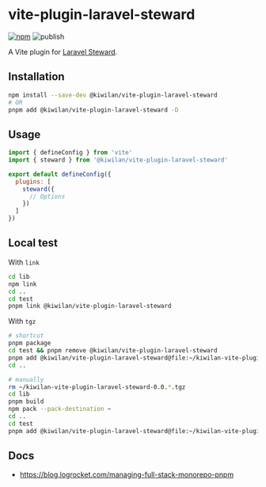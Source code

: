 # vite-plugin-laravel-steward

[![npm](https://img.shields.io/npm/v/@kiwilan/vite-plugin-laravel-steward.svg?style=flat-square&color=CB3837&logo=npm&logoColor=ffffff&label=npm)](https://www.npmjs.com/package/@kiwilan/vite-plugin-laravel-steward)
![publish](https://github.com/kiwilan/vite-plugin-laravel-steward/actions/workflows/publish.yml/badge.svg)

A Vite plugin for [Laravel Steward](https://github.com/kiwilan/laravel-steward).

## Installation

```bash
npm install --save-dev @kiwilan/vite-plugin-laravel-steward
# OR
pnpm add @kiwilan/vite-plugin-laravel-steward -D
```

## Usage

```js
import { defineConfig } from 'vite'
import { steward } from '@kiwilan/vite-plugin-laravel-steward'

export default defineConfig({
  plugins: [
    steward({
      // Options
    })
  ]
})
```

## Local test

With `link`

```bash
cd lib
npm link
cd ..
cd test
pnpm link @kiwilan/vite-plugin-laravel-steward
```

With `tgz`

```bash
# shortcut
pnpm package
cd test && pnpm remove @kiwilan/vite-plugin-laravel-steward
pnpm add @kiwilan/vite-plugin-laravel-steward@file:~/kiwilan-vite-plugin-laravel-steward-0.0.136.tgz
cd ..

# manually
rm ~/kiwilan-vite-plugin-laravel-steward-0.0.*.tgz
cd lib
pnpm build
npm pack --pack-destination ~
cd ..
cd test
pnpm add @kiwilan/vite-plugin-laravel-steward@file:~/kiwilan-vite-plugin-laravel-steward-0.0.136.tgz
```

## Docs

- <https://blog.logrocket.com/managing-full-stack-monorepo-pnpm>
